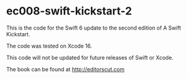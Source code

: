 # ec008-swift-kickstart-2

This is the code for the Swift 6 update to the second edition of A Swift Kickstart.

The code was tested on Xcode 16.

This code will not be updated for future releases of Swift or Xcode.

The book can be found at http://editorscut.com 

